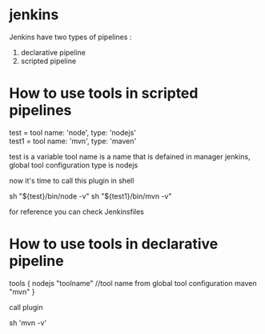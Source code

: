 # jenkins

Jenkins have two types of pipelines :
1. declarative pipeline
2. scripted pipeline

# How to use tools in scripted  pipelines

 test = tool name: 'node', type: 'nodejs'  
 test1 = tool name: 'mvn', type: 'maven'
 
 test is a variable
 tool name is a name that is defained in manager jenkins, global tool configuration type is nodejs
 
 now it's time to call this plugin in shell
 
 sh "${test}/bin/node -v"
 sh "${test1}/bin/mvn -v"
 
 for reference you can check Jenkinsfiles
 
 # How to use tools in declarative pipeline
 
 tools {
      nodejs "toolname" //tool name from global tool configuration
      maven "mvn"
      }
 
 call plugin
 
 sh 'mvn -v'
